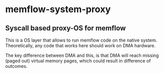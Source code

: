 # memflow-system-proxy

## Syscall based proxy-OS for memflow

This is a OS layer that allows to run memflow code on the native system. Theoretically, any code that works here should work on DMA hardware.

The key difference between DMA and this, is that DMA will reach missing (paged out) virtual memory pages, which could result in difference of outcomes.
